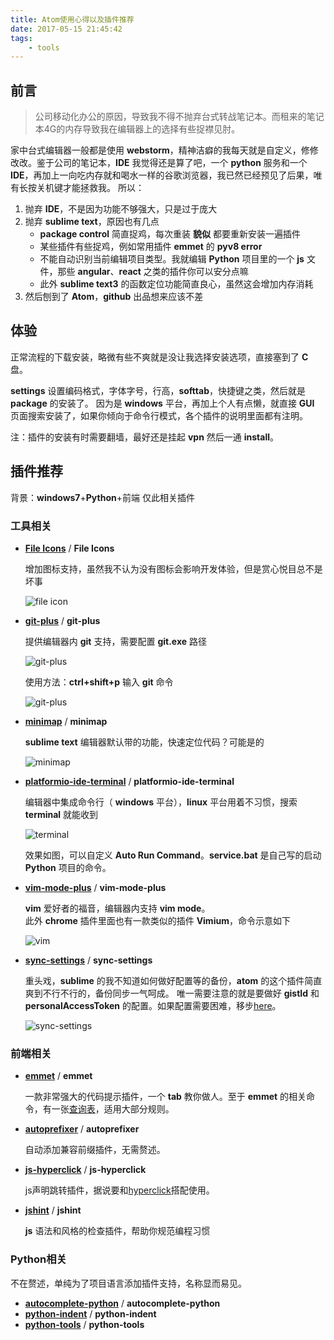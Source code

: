 ```yaml
---
title: Atom使用心得以及插件推荐
date: 2017-05-15 21:45:42
tags:
    - tools
---
```

## 前言
>公司移动化办公的原因，导致我不得不抛弃台式转战笔记本。而租来的笔记本4G的内存导致我在编辑器上的选择有些捉襟见肘。

家中台式编辑器一般都是使用 **webstorm**，精神洁癖的我每天就是自定义，修修改改。鉴于公司的笔记本，**IDE** 我觉得还是算了吧，一个 **python** 服务和一个 **IDE**，再加上一向吃内存就和喝水一样的谷歌浏览器，我已然已经预见了后果，唯有长按关机键才能拯救我。
所以：
1. 抛弃 **IDE**，不是因为功能不够强大，只是过于庞大
2. 抛弃 **sublime text**，原因也有几点
    * **package control** 简直捉鸡，每次重装 **貌似** 都要重新安装一遍插件
    * 某些插件有些捉鸡，例如常用插件 **emmet** 的 **pyv8 error**
    * 不能自动识别当前编辑项目类型。我就编辑 **Python** 项目里的一个 **js** 文件，那些 **angular**、**react** 之类的插件你可以安分点嘛
    * 此外 **sublime text3** 的函数定位功能简直良心，虽然这会增加内存消耗
3. 然后刨到了 **Atom**，**github** 出品想来应该不差

<!--more-->

## 体验
正常流程的下载安装，略微有些不爽就是没让我选择安装选项，直接塞到了 **C** 盘。

**settings** 设置编码格式，字体字号，行高，**softtab**，快捷键之类，然后就是 **package** 的安装了。
因为是 **windows** 平台，再加上个人有点懒，就直接 **GUI** 页面搜索安装了，如果你倾向于命令行模式，各个插件的说明里面都有注明。

注：插件的安装有时需要翻墙，最好还是挂起 **vpn** 然后一通 **install**。
## 插件推荐
背景：**windows7**+**Python**+前端 仅此相关插件
### 工具相关
* [**File Icons**](https://atom.io/packages/file-icons) / **File Icons**

    增加图标支持，虽然我不认为没有图标会影响开发体验，但是赏心悦目总不是坏事  

    ![file icon](http://oh1bdpr59.bkt.clouddn.com/2017-5-8%20/fileicon.png)

* [**git-plus**](https://atom.io/packages/git-plus) / **git-plus**

    提供编辑器内 **git** 支持，需要配置 **git.exe** 路径

    ![git-plus](http://oh1bdpr59.bkt.clouddn.com/2017-5-8%20/git-setting.png)

    使用方法：**ctrl+shift+p** 输入 **git** 命令

    ![git-plus](http://oh1bdpr59.bkt.clouddn.com/2017-5-8%20/git.png)

* [**minimap**](https://atom.io/packages/minimap) / **minimap**

    **sublime text** 编辑器默认带的功能，快速定位代码？可能是的

    ![minimap](http://oh1bdpr59.bkt.clouddn.com/2017-5-8%20/minimap.png)

* [**platformio-ide-terminal**](https://atom.io/packages/platformio-ide-terminal) / **platformio-ide-terminal**

    编辑器中集成命令行（ **windows** 平台），**linux** 平台用着不习惯，搜索 **terminal** 就能收到

    ![terminal](http://oh1bdpr59.bkt.clouddn.com/2017-5-8%20/terminal.png)

    效果如图，可以自定义 **Auto Run Command**。**service.bat** 是自己写的启动 **Python** 项目的命令。

* [**vim-mode-plus**](https://atom.io/packages/vim-mode-plus) / **vim-mode-plus**

    **vim** 爱好者的福音，编辑器内支持 **vim mode**。  
    此外 **chrome** 插件里面也有一款类似的插件 **Vimium**，命令示意如下

    ![vim](http://oh1bdpr59.bkt.clouddn.com/2017-5-8%20/Vimium.png)

* [**sync-settings**](https://atom.io/packages/sync-settings) / **sync-settings**

    重头戏，**sublime** 的我不知道如何做好配置等的备份，**atom** 的这个插件简直爽到不行不行的，备份同步一气呵成。
    唯一需要注意的就是要做好 **gistId** 和 **personalAccessToken** 的配置。如果配置需要困难，移步[here]()。

    ![sync-settings](http://oh1bdpr59.bkt.clouddn.com/2017-5-8%20/sync.png)

### 前端相关
* [**emmet**](https://atom.io/packages/emmet) / **emmet**

    一款非常强大的代码提示插件，一个 **tab** 教你做人。至于 **emmet** 的相关命令，有一张[查询表](http://om8da4hip.bkt.clouddn.com/sublime%20emmet%20%E9%80%9F%E6%9F%A5%E8%A1%A8/CheatSheet.jpg)，适用大部分规则。
* [**autoprefixer**](https://atom.io/packages/autoprefixer) / **autoprefixer**

    自动添加兼容前缀插件，无需赘述。
* [**js-hyperclick**](https://atom.io/packages/js-hyperclick) / **js-hyperclick**

    js声明跳转插件，据说要和[hyperclick](https://atom.io/packages/hyperclick)搭配使用。
* [**jshint**](https://atom.io/packages/jshint) / **jshint**

    **js** 语法和风格的检查插件，帮助你规范编程习惯

### Python相关
不在赘述，单纯为了项目语言添加插件支持，名称显而易见。
* [**autocomplete-python**](https://atom.io/packages/autocomplete-python) / **autocomplete-python**
* [**python-indent**](https://atom.io/packages/python-indent) / **python-indent**
* [**python-tools**](https://atom.io/packages/python-tools) / **python-tools**
